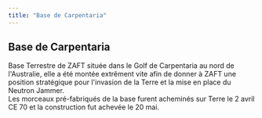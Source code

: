 ```yaml
---
title: "Base de Carpentaria"
---
```


Base de Carpentaria
-------------------

Base Terrestre de ZAFT située dans le Golf de Carpentaria au nord de l'Australie, elle a été montée extrêment vite afin de donner à ZAFT une position stratégique pour l'invasion de la Terre et la mise en place du Neutron Jammer.   
Les morceaux pré-fabriqués de la base furent acheminés sur Terre le 2 avril CE 70 et la construction fut achevée le 20 mai.

